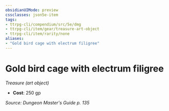 ```yaml
---
obsidianUIMode: preview
cssclasses: json5e-item
tags:
- ttrpg-cli/compendium/src/5e/dmg
- ttrpg-cli/item/gear/treasure-art-object
- ttrpg-cli/item/rarity/none
aliases: 
- "Gold bird cage with electrum filigree"
---
```

# Gold bird cage with electrum filigree
*Treasure (art object)*  


- **Cost**: 250 gp

*Source: Dungeon Master's Guide p. 135*